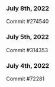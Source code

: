 ### July 8th, 2022

Commit #274540

### July 5th, 2022

Commit #314353


### July 4th, 2022

Commit #72281
